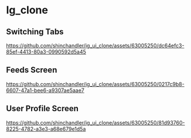 # Ig_clone

## Switching Tabs

https://github.com/shinchandler/ig_ui_clone/assets/63005250/dc64efc3-85ef-4413-80a3-0990592d5a45

## Feeds Screen

https://github.com/shinchandler/ig_ui_clone/assets/63005250/0217c9b8-6607-47a1-bee6-a9307ae5aae7

## User Profile Screen

https://github.com/shinchandler/ig_ui_clone/assets/63005250/81d93760-8225-4782-a3e3-a68e679e1d5a












